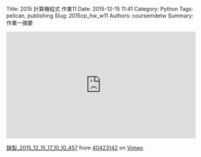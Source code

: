 Title: 2015 計算機程式 作業11
Date: 2015-12-15 11:41
Category: Python
Tags: pelican, publishing
Slug: 2015cp_hw_w11
Authors: coursemdetw
Summary: 作業一摘要


<iframe src="https://player.vimeo.com/video/148989599" width="500" height="283" frameborder="0" webkitallowfullscreen mozallowfullscreen allowfullscreen></iframe> <p><a href="https://vimeo.com/148989599">錄製_2015_12_15_17_10_10_457</a> from <a href="https://vimeo.com/user46542745">40423142</a> on <a href="https://vimeo.com">Vimeo</a>.</p>